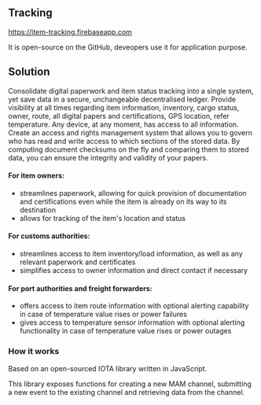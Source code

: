 ## Tracking

https://item-tracking.firebaseapp.com

It is open-source on the GitHub, deveopers use it for application purpose.
## Solution

Consolidate digital paperwork and item status tracking into a single system, yet save data in a secure, unchangeable decentralised ledger. Provide visibility at all times regarding item information, inventory, cargo status, owner, route, all digital papers and certifications, GPS location, refer temperature. Any device, at any moment, has access to all information. Create an access and rights management system that allows you to govern who has read and write access to which sections of the stored data. By computing document checksums on the fly and comparing them to stored data, you can ensure the integrity and validity of your papers.

#### For item owners:

* streamlines paperwork, allowing for quick provision of documentation and certifications even while the item is already on its way to its destination 
* allows for tracking of the item's location and status

#### For customs authorities:

* streamlines access to item inventory/load information, as well as any relevant paperwork and certificates 
* simplifies access to owner information and direct contact if necessary

#### For port authorities and freight forwarders:

* offers access to item route information with optional alerting capability in case of temperature value rises or power failures 
* gives access to temperature sensor information with optional alerting functionality in case of temperature value rises or power outages

### How it works

Based on an open-sourced IOTA library written in JavaScript.


This library exposes functions for creating a new MAM channel, submitting a new event to the existing channel and retrieving data from the channel.

